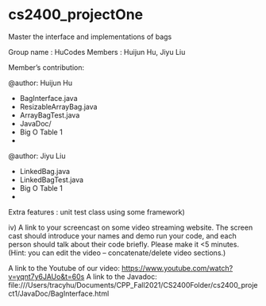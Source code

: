 # cs2400_projectOne
Master the interface and implementations of bags

Group name : HuCodes Members : Huijun Hu, Jiyu Liu

Member’s contribution:

@author: Huijun Hu
 - BagInterface.java
 - ResizableArrayBag.java
 - ArrayBagTest.java
 - JavaDoc/
 - Big O Table 1
 - 
@author: Jiyu Liu
 - LinkedBag.java
 - LinkedBagTest.java
 - Big O Table 1
 - 
Extra features : unit test class using some framework)

iv) A link to your screencast on some video streaming website. The screen cast should introduce your names and demo run your code, and each person should talk about their code briefly. Please make it <5 minutes. (Hint: you can edit the video – concatenate/delete video sections.)

A link to the Youtube of our video: https://www.youtube.com/watch?v=yqnt7y6JAUo&t=60s
A link to the Javadoc: file:///Users/tracyhu/Documents/CPP_Fall2021/CS2400Folder/cs2400_project1/JavaDoc/BagInterface.html
